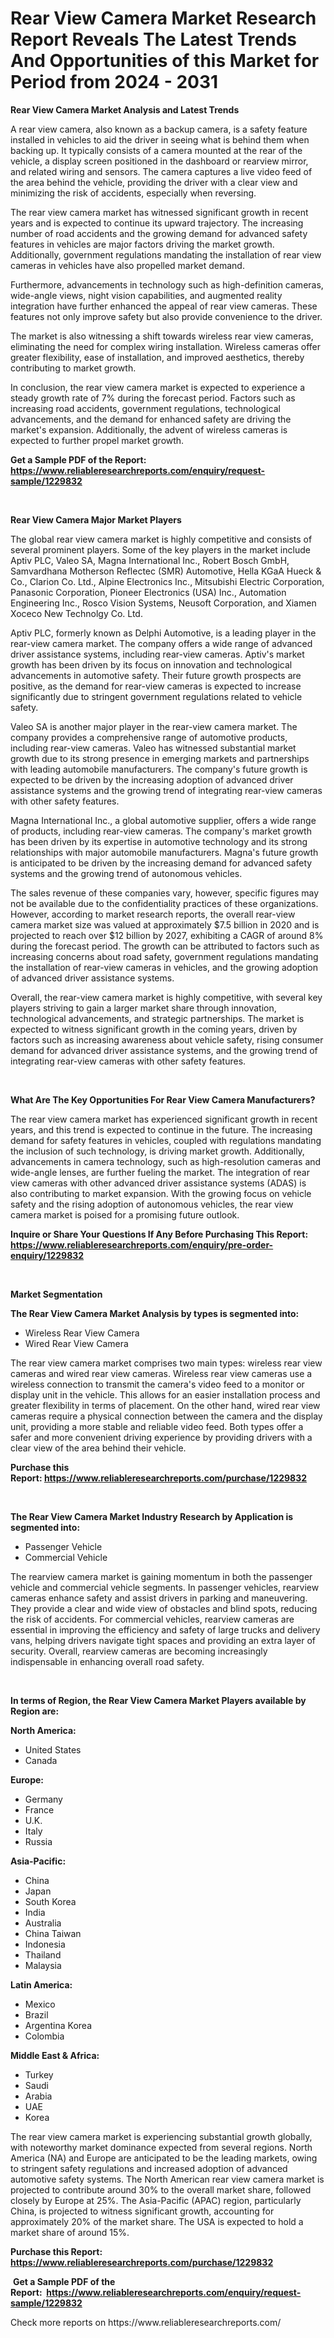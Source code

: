 <p><h1>Rear View Camera Market Research Report Reveals The Latest Trends And Opportunities of this Market for Period from 2024 - 2031</h1></p><p><strong>Rear View Camera Market Analysis and Latest Trends</strong></p>
<p><p>A rear view camera, also known as a backup camera, is a safety feature installed in vehicles to aid the driver in seeing what is behind them when backing up. It typically consists of a camera mounted at the rear of the vehicle, a display screen positioned in the dashboard or rearview mirror, and related wiring and sensors. The camera captures a live video feed of the area behind the vehicle, providing the driver with a clear view and minimizing the risk of accidents, especially when reversing.</p><p>The rear view camera market has witnessed significant growth in recent years and is expected to continue its upward trajectory. The increasing number of road accidents and the growing demand for advanced safety features in vehicles are major factors driving the market growth. Additionally, government regulations mandating the installation of rear view cameras in vehicles have also propelled market demand.</p><p>Furthermore, advancements in technology such as high-definition cameras, wide-angle views, night vision capabilities, and augmented reality integration have further enhanced the appeal of rear view cameras. These features not only improve safety but also provide convenience to the driver.</p><p>The market is also witnessing a shift towards wireless rear view cameras, eliminating the need for complex wiring installation. Wireless cameras offer greater flexibility, ease of installation, and improved aesthetics, thereby contributing to market growth.</p><p>In conclusion, the rear view camera market is expected to experience a steady growth rate of 7% during the forecast period. Factors such as increasing road accidents, government regulations, technological advancements, and the demand for enhanced safety are driving the market's expansion. Additionally, the advent of wireless cameras is expected to further propel market growth.</p></p>
<p><strong>Get a Sample PDF of the Report:&nbsp; <a href="https://www.reliableresearchreports.com/enquiry/request-sample/1229832">https://www.reliableresearchreports.com/enquiry/request-sample/1229832</a></strong></p>
<p>&nbsp;</p>
<p><strong>Rear View Camera Major Market Players</strong></p>
<p><p>The global rear view camera market is highly competitive and consists of several prominent players. Some of the key players in the market include Aptiv PLC, Valeo SA, Magna International Inc., Robert Bosch GmbH, Samvardhana Motherson Reflectec (SMR) Automotive, Hella KGaA Hueck & Co., Clarion Co. Ltd., Alpine Electronics Inc., Mitsubishi Electric Corporation, Panasonic Corporation, Pioneer Electronics (USA) Inc., Automation Engineering Inc., Rosco Vision Systems, Neusoft Corporation, and Xiamen Xoceco New Technolgy Co. Ltd.</p><p>Aptiv PLC, formerly known as Delphi Automotive, is a leading player in the rear-view camera market. The company offers a wide range of advanced driver assistance systems, including rear-view cameras. Aptiv's market growth has been driven by its focus on innovation and technological advancements in automotive safety. Their future growth prospects are positive, as the demand for rear-view cameras is expected to increase significantly due to stringent government regulations related to vehicle safety.</p><p>Valeo SA is another major player in the rear-view camera market. The company provides a comprehensive range of automotive products, including rear-view cameras. Valeo has witnessed substantial market growth due to its strong presence in emerging markets and partnerships with leading automobile manufacturers. The company's future growth is expected to be driven by the increasing adoption of advanced driver assistance systems and the growing trend of integrating rear-view cameras with other safety features.</p><p>Magna International Inc., a global automotive supplier, offers a wide range of products, including rear-view cameras. The company's market growth has been driven by its expertise in automotive technology and its strong relationships with major automobile manufacturers. Magna's future growth is anticipated to be driven by the increasing demand for advanced safety systems and the growing trend of autonomous vehicles.</p><p>The sales revenue of these companies vary, however, specific figures may not be available due to the confidentiality practices of these organizations. However, according to market research reports, the overall rear-view camera market size was valued at approximately $7.5 billion in 2020 and is projected to reach over $12 billion by 2027, exhibiting a CAGR of around 8% during the forecast period. The growth can be attributed to factors such as increasing concerns about road safety, government regulations mandating the installation of rear-view cameras in vehicles, and the growing adoption of advanced driver assistance systems.</p><p>Overall, the rear-view camera market is highly competitive, with several key players striving to gain a larger market share through innovation, technological advancements, and strategic partnerships. The market is expected to witness significant growth in the coming years, driven by factors such as increasing awareness about vehicle safety, rising consumer demand for advanced driver assistance systems, and the growing trend of integrating rear-view cameras with other safety features.</p></p>
<p>&nbsp;</p>
<p><strong>What Are The Key Opportunities For Rear View Camera Manufacturers?</strong></p>
<p><p>The rear view camera market has experienced significant growth in recent years, and this trend is expected to continue in the future. The increasing demand for safety features in vehicles, coupled with regulations mandating the inclusion of such technology, is driving market growth. Additionally, advancements in camera technology, such as high-resolution cameras and wide-angle lenses, are further fueling the market. The integration of rear view cameras with other advanced driver assistance systems (ADAS) is also contributing to market expansion. With the growing focus on vehicle safety and the rising adoption of autonomous vehicles, the rear view camera market is poised for a promising future outlook.</p></p>
<p><strong>Inquire or Share Your Questions If Any Before Purchasing This Report: <a href="https://www.reliableresearchreports.com/enquiry/pre-order-enquiry/1229832">https://www.reliableresearchreports.com/enquiry/pre-order-enquiry/1229832</a></strong></p>
<p>&nbsp;</p>
<p><strong>Market Segmentation</strong></p>
<p><strong>The Rear View Camera Market Analysis by types is segmented into:</strong></p>
<p><ul><li>Wireless Rear View Camera</li><li>Wired Rear View Camera</li></ul></p>
<p><p>The rear view camera market comprises two main types: wireless rear view cameras and wired rear view cameras. Wireless rear view cameras use a wireless connection to transmit the camera's video feed to a monitor or display unit in the vehicle. This allows for an easier installation process and greater flexibility in terms of placement. On the other hand, wired rear view cameras require a physical connection between the camera and the display unit, providing a more stable and reliable video feed. Both types offer a safer and more convenient driving experience by providing drivers with a clear view of the area behind their vehicle.</p></p>
<p><strong>Purchase this Report:&nbsp;<a href="https://www.reliableresearchreports.com/purchase/1229832">https://www.reliableresearchreports.com/purchase/1229832</a></strong></p>
<p>&nbsp;</p>
<p><strong>The Rear View Camera Market Industry Research by Application is segmented into:</strong></p>
<p><ul><li>Passenger Vehicle</li><li>Commercial Vehicle</li></ul></p>
<p><p>The rearview camera market is gaining momentum in both the passenger vehicle and commercial vehicle segments. In passenger vehicles, rearview cameras enhance safety and assist drivers in parking and maneuvering. They provide a clear and wide view of obstacles and blind spots, reducing the risk of accidents. For commercial vehicles, rearview cameras are essential in improving the efficiency and safety of large trucks and delivery vans, helping drivers navigate tight spaces and providing an extra layer of security. Overall, rearview cameras are becoming increasingly indispensable in enhancing overall road safety.</p></p>
<p>&nbsp;</p>
<p><strong>In terms of Region, the Rear View Camera Market Players available by Region are:</strong></p>
<p>
    <p> <strong> North America: </strong>
        <ul>
            <li>United States</li>
            <li>Canada</li>
        </ul>
        </p> 
    <p> <strong> Europe: </strong>
        <ul>
            <li>Germany</li>
            <li>France</li>
            <li>U.K.</li>
            <li>Italy</li>
            <li>Russia</li>
        </ul>
        </p> 
    <p> <strong> Asia-Pacific: </strong>
        <ul>
            <li>China</li>
            <li>Japan</li>
            <li>South Korea</li>
            <li>India</li>
            <li>Australia</li>
            <li>China Taiwan</li>
            <li>Indonesia</li>
            <li>Thailand</li>
            <li>Malaysia</li>
        </ul>
        </p> 
    <p> <strong> Latin America: </strong>
        <ul>
            <li>Mexico</li>
            <li>Brazil</li>
            <li>Argentina Korea</li>
            <li>Colombia</li>
        </ul>
        </p> 
    <p> <strong> Middle East & Africa: </strong>
        <ul>
            <li>Turkey</li>
            <li>Saudi</li>
            <li>Arabia</li>
            <li>UAE</li>
            <li>Korea</li>
        </ul>
    </p>
    </p>
<p><p>The rear view camera market is experiencing substantial growth globally, with noteworthy market dominance expected from several regions. North America (NA) and Europe are anticipated to be the leading markets, owing to stringent safety regulations and increased adoption of advanced automotive safety systems. The North American rear view camera market is projected to contribute around 30% to the overall market share, followed closely by Europe at 25%. The Asia-Pacific (APAC) region, particularly China, is projected to witness significant growth, accounting for approximately 20% of the market share. The USA is expected to hold a market share of around 15%.</p></p>
<p><strong>Purchase this Report: <a href="https://www.reliableresearchreports.com/purchase/1229832">https://www.reliableresearchreports.com/purchase/1229832</a></strong></p>
<p>&nbsp;<strong>Get a Sample PDF of the Report:&nbsp;&nbsp;<a href="https://www.reliableresearchreports.com/enquiry/request-sample/1229832">https://www.reliableresearchreports.com/enquiry/request-sample/1229832</a></strong></p>
<p><strong></strong></p>
<p>Check more reports on https://www.reliableresearchreports.com/</p>